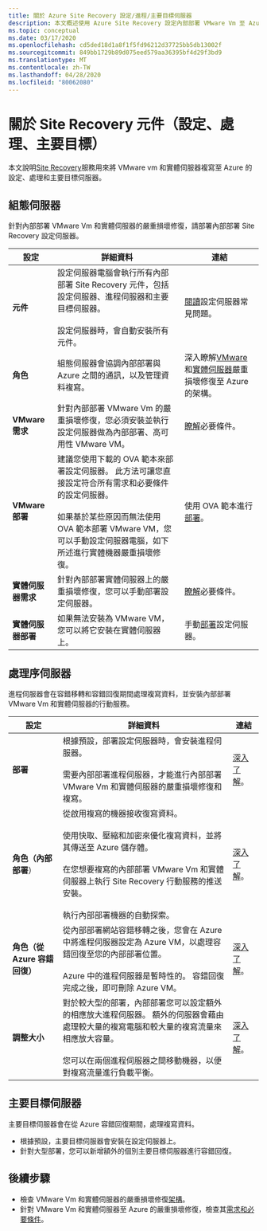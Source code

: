 ```yaml
---
title: 關於 Azure Site Recovery 設定/進程/主要目標伺服器
description: 本文概述使用 Azure Site Recovery 設定內部部署 VMware Vm 至 Azure 的嚴重損壞修復時的設定、處理和主要目標伺服器。
ms.topic: conceptual
ms.date: 03/17/2020
ms.openlocfilehash: cd5ded18d1a8f1f5fd96212d37725bb5db13002f
ms.sourcegitcommit: 849bb1729b89d075eed579aa36395bf4d29f3bd9
ms.translationtype: MT
ms.contentlocale: zh-TW
ms.lasthandoff: 04/28/2020
ms.locfileid: "80062080"
---
```

# <a name="about-site-recovery-components-configuration-process-master-target"></a>關於 Site Recovery 元件（設定、處理、主要目標）

本文說明[Site Recovery](site-recovery-overview.md)服務用來將 VMware vm 和實體伺服器複寫至 Azure 的設定、處理和主要目標伺服器。

## <a name="configuration-server"></a>組態伺服器

針對內部部署 VMware Vm 和實體伺服器的嚴重損壞修復，請部署內部部署 Site Recovery 設定伺服器。

**設定** | **詳細資料** | **連結**
--- | --- | ---
**元件**  | 設定伺服器電腦會執行所有內部部署 Site Recovery 元件，包括設定伺服器、進程伺服器和主要目標伺服器。<br/><br/> 設定伺服器時，會自動安裝所有元件。 | [閱讀](vmware-azure-common-questions.md#configuration-server)設定伺服器常見問題。
**角色** | 組態伺服器會協調內部部署與 Azure 之間的通訊，以及管理資料複寫。 | 深入瞭解[VMware](vmware-azure-architecture.md)和[實體伺服器](physical-azure-architecture.md)嚴重損壞修復至 Azure 的架構。
**VMware 需求** | 針對內部部署 VMware Vm 的嚴重損壞修復，您必須安裝並執行設定伺服器做為內部部署、高可用性 VMware VM。 | [瞭解](vmware-azure-deploy-configuration-server.md#prerequisites)必要條件。
**VMware 部署** | 建議您使用下載的 OVA 範本來部署設定伺服器。 此方法可讓您直接設定符合所有需求和必要條件的設定伺服器。<br/><br/> 如果基於某些原因而無法使用 OVA 範本部署 VMware VM，您可以手動設定伺服器電腦，如下所述進行實體機器嚴重損壞修復。 | 使用 OVA 範本進行[部署](vmware-azure-deploy-configuration-server.md#deploy-a-configuration-server-through-an-ova-template)。
**實體伺服器需求** | 針對內部部署實體伺服器上的嚴重損壞修復，您可以手動部署設定伺服器。 | [瞭解](physical-azure-set-up-source.md#prerequisites)必要條件。
**實體伺服器部署** | 如果無法安裝為 VMware VM，您可以將它安裝在實體伺服器上。 | 手動[部署](physical-azure-set-up-source.md#set-up-the-source-environment)設定伺服器。

## <a name="process-server"></a>處理序伺服器

進程伺服器會在容錯移轉和容錯回復期間處理複寫資料，並安裝內部部署 VMware Vm 和實體伺服器的行動服務。

**設定** | **詳細資料** | **連結**
--- | --- | ---
**部署**  | 根據預設，部署設定伺服器時，會安裝進程伺服器。 <br/><br/> 需要內部部署進程伺服器，才能進行內部部署 VMware Vm 和實體伺服器的嚴重損壞修復和複寫。 | [深入了解](vmware-azure-architecture.md#architectural-components)。
**角色（內部部署**） | 從啟用複寫的機器接收復寫資料。 <br/><br/> 使用快取、壓縮和加密來優化複寫資料，並將其傳送至 Azure 儲存體。 <br/><br/> 在您想要複寫的內部部署 VMware Vm 和實體伺服器上執行 Site Recovery 行動服務的推送安裝。 <br/><br/> 執行內部部署機器的自動探索。 | [深入了解](vmware-azure-enable-replication.md)。
**角色（從 Azure 容錯回復）** | 從內部部署網站容錯移轉之後，您會在 Azure 中將進程伺服器設定為 Azure VM，以處理容錯回復至您的內部部署位置。<br/><br/> Azure 中的進程伺服器是暫時性的。 容錯回復完成之後，即可刪除 Azure VM。 | [深入了解](vmware-azure-set-up-process-server-azure.md)。
**調整大小** | 對於較大型的部署，內部部署您可以設定額外的相應放大進程伺服器。 額外的伺服器會藉由處理較大量的複寫電腦和較大量的複寫流量來相應放大容量。<br/><br/> 您可以在兩個進程伺服器之間移動機器，以便對複寫流量進行負載平衡。 | [深入了解](vmware-azure-set-up-process-server-scale.md)。

## <a name="master-target-server"></a>主要目標伺服器

主要目標伺服器會在從 Azure 容錯回復期間，處理複寫資料。

- 根據預設，主要目標伺服器會安裝在設定伺服器上。
- 針對大型部署，您可以新增額外的個別主要目標伺服器進行容錯回復。

## <a name="next-steps"></a>後續步驟

- 檢查 VMware Vm 和實體伺服器的嚴重損壞修復[架構](vmware-azure-architecture.md)。
- 針對 VMware Vm 和實體伺服器至 Azure 的嚴重損壞修復，檢查其[需求和必要條件](vmware-physical-azure-support-matrix.md)。
